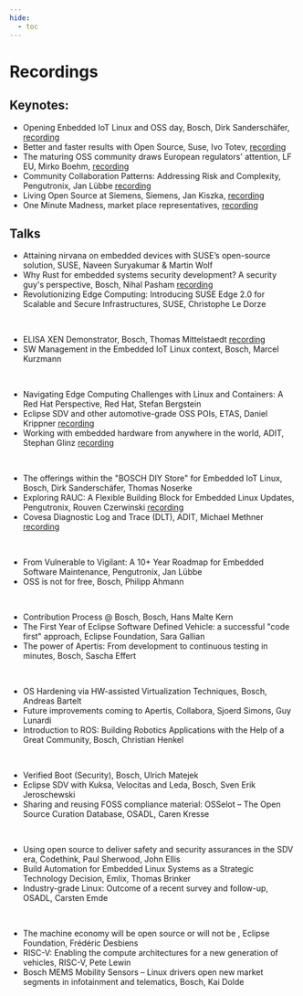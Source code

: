 ```yaml
---
hide:
  - toc
---
```


# Recordings

## Keynotes:

- Opening Enbedded IoT Linux and OSS day, Bosch, Dirk Sanderschäfer, [recording](https://media.video.bosch.com/media/ELIOD+Opening/0_wxxmxii7)
- Better and faster results with Open Source﻿, Suse, Ivo Totev, [recording](https://media.video.bosch.com/media/ELIOD+SUSE+Keynote/0_bi21m6md)
- The maturing OSS community draws European regulators' attention, LF EU, Mirko Boehm, [recording](https://media.video.bosch.com/media/ELIOD+Linux+Foundation+Keynote/0_svfsvuwy)
- Community Collaboration Patterns: Addressing Risk and Complexity, Pengutronix, Jan Lübbe [recording](https://media.video.bosch.com/media/ELIOD+Pengutronix+Keynote/0_2w1w88nb)
- Living Open Source at Siemens, Siemens, Jan Kiszka﻿, [recording](https://media.video.bosch.com/media/ELIOD+Siemens+Keynote/0_fvo5pge8)
- One Minute Madness, market place representatives, [recording](https://media.video.bosch.com/media/ELIOD+Market+Places+Intro/0_r4fvm268)

 
## Talks

- Attaining nirvana on embedded devices with SUSE’s open-source solution, SUSE, Naveen Suryakumar & Martin Wolf 
- Why Rust for embedded systems security development? A security guy's perspective, Bosch, Nihal Pasham [recording](https://media.video.bosch.com/media/S6.V1/0_r3ns0bxp)
- Revolutionizing Edge Computing: Introducing SUSE Edge 2.0 for Scalable and Secure Infrastructures, SUSE, Christophe Le Dorze
<br>

- ELISA XEN Demonstrator, Bosch, Thomas Mittelstaedt [recording](https://media.video.bosch.com/media/S5.V2/0_xok9yqby)
- SW Management in the Embedded IoT Linux context, Bosch, Marcel Kurzmann
<br>

- Navigating Edge Computing Challenges with Linux and Containers: A Red Hat Perspective, Red Hat, Stefan Bergstein
- Eclipse SDV and other automotive-grade OSS POIs, ETAS, Daniel Krippner [recording](https://media.video.bosch.com/media/S5.V3/0_cpaepxn6)
- Working with embedded hardware from anywhere in the world, ADIT, Stephan Glinz [recording](https://media.video.bosch.com/media/S6.V3/0_o8x0p5zb)
<br>

- The offerings within the "BOSCH DIY Store" for Embedded IoT Linux, Bosch, Dirk Sanderschäfer, Thomas Noserke
- Exploring RAUC: A Flexible Building Block for Embedded Linux Updates, Pengutronix, Rouven Czerwinski [recording](https://media.video.bosch.com/media/S5.V4/0_21dnxu89)
- Covesa Diagnostic Log and Trace (DLT), ADIT, Michael Methner [recording](https://media.video.bosch.com/media/S6.V4/0_3m5n69d9)
<br>	
 
- From Vulnerable to Vigilant: A 10+ Year Roadmap for Embedded Software Maintenance, Pengutronix, Jan Lübbe
- OSS is not for free, Bosch, Philipp Ahmann 
<br>	

- Contribution Process @ Bosch, Bosch, Hans Malte Kern
- The First Year of Eclipse Software Defined Vehicle: a successful "code first" approach, Eclipse Foundation, Sara Gallian
- The power of Apertis: From development to continuous testing in minutes, Bosch, Sascha Effert
<br>	
 	 	 	
- OS Hardening via HW-assisted Virtualization Techniques, Bosch, Andreas Bartelt
- Future improvements coming to Apertis, Collabora, Sjoerd Simons, Guy Lunardi 
- Introduction to ROS: Building Robotics Applications with the Help of a Great Community, Bosch, Christian Henkel
<br>	

- Verified Boot (Security), Bosch, Ulrich Matejek
- Eclipse SDV with Kuksa, Velocitas and Leda, Bosch, Sven Erik Jeroschewski
- Sharing and reusing FOSS compliance material: OSSelot – The Open Source Curation Database, OSADL, Caren Kresse
<br>

- Using open source to deliver safety and security assurances in the SDV era, Codethink, Paul Sherwood, John Ellis
- Build Automation for Embedded Linux Systems as a Strategic Technology Decision, Emlix, Thomas Brinker
- Industry-grade Linux: Outcome of a recent survey and follow-up, OSADL, Carsten Emde
<br>

- The machine economy will be open source or will not be , Eclipse Foundation, Frédéric Desbiens
- RISC-V: Enabling the compute architectures for a new generation of vehicles, RISC-V, Pete Lewin
- Bosch MEMS Mobility Sensors – Linux drivers open new market segments in infotainment and telematics, Bosch, Kai Dolde
